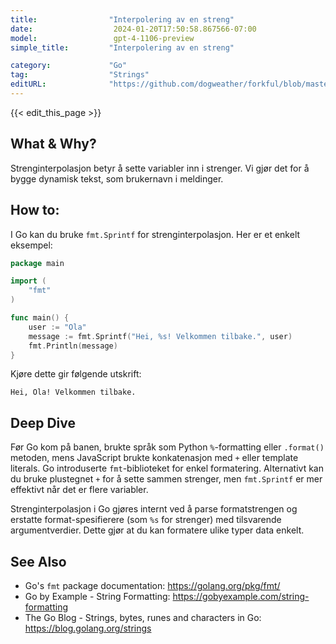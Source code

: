 ```yaml
---
title:                "Interpolering av en streng"
date:                  2024-01-20T17:50:58.867566-07:00
model:                 gpt-4-1106-preview
simple_title:         "Interpolering av en streng"

category:             "Go"
tag:                  "Strings"
editURL:              "https://github.com/dogweather/forkful/blob/master/content/no/go/interpolating-a-string.md"
---
```


{{< edit_this_page >}}

## What & Why?
Strenginterpolasjon betyr å sette variabler inn i strenger. Vi gjør det for å bygge dynamisk tekst, som brukernavn i meldinger.

## How to:
I Go kan du bruke `fmt.Sprintf` for strenginterpolasjon. Her er et enkelt eksempel:

```go
package main

import (
	"fmt"
)

func main() {
	user := "Ola"
	message := fmt.Sprintf("Hei, %s! Velkommen tilbake.", user)
	fmt.Println(message)
}
```

Kjøre dette gir følgende utskrift:

```
Hei, Ola! Velkommen tilbake.
```

## Deep Dive
Før Go kom på banen, brukte språk som Python `%`-formatting eller `.format()` metoden, mens JavaScript brukte konkatenasjon med `+` eller template literals. Go introduserte `fmt`-biblioteket for enkel formatering. Alternativt kan du bruke plustegnet `+` for å sette sammen strenger, men `fmt.Sprintf` er mer effektivt når det er flere variabler.

Strenginterpolasjon i Go gjøres internt ved å parse formatstrengen og erstatte format-spesifierere (som `%s` for strenger) med tilsvarende argumentverdier. Dette gjør at du kan formatere ulike typer data enkelt.

## See Also
- Go's `fmt` package documentation: https://golang.org/pkg/fmt/
- Go by Example - String Formatting: https://gobyexample.com/string-formatting
- The Go Blog - Strings, bytes, runes and characters in Go: https://blog.golang.org/strings
